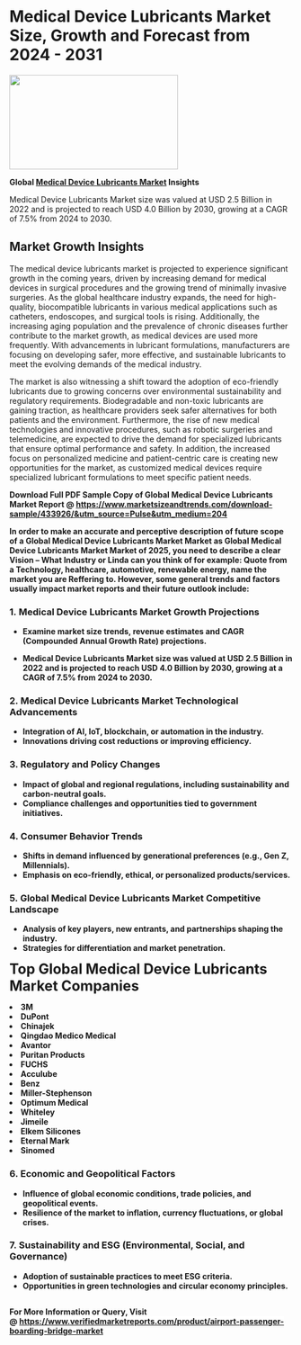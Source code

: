 <H1>Medical Device Lubricants Market Size, Growth and Forecast from 2024 - 2031</H1><img class="aligncenter size-medium wp-image-584254" src="https://thirdeyenews.in/wp-content/uploads/2024/09/Global-Market-Research-300x168.jpeg" alt="" width="300" height="168" /><p><strong>Global&nbsp;<a href="https://www.marketsizeandtrends.com/download-sample/433926/&amp;utm_source=Pulse&amp;utm_medium=204">Medical Device Lubricants Market</a> Insights</strong></p><p>Medical Device Lubricants Market size was valued at USD 2.5 Billion in 2022 and is projected to reach USD 4.0 Billion by 2030, growing at a CAGR of 7.5% from 2024 to 2030.</p><p><h2>Market Growth Insights</h2> <p>The medical device lubricants market is projected to experience significant growth in the coming years, driven by increasing demand for medical devices in surgical procedures and the growing trend of minimally invasive surgeries. As the global healthcare industry expands, the need for high-quality, biocompatible lubricants in various medical applications such as catheters, endoscopes, and surgical tools is rising. Additionally, the increasing aging population and the prevalence of chronic diseases further contribute to the market growth, as medical devices are used more frequently. With advancements in lubricant formulations, manufacturers are focusing on developing safer, more effective, and sustainable lubricants to meet the evolving demands of the medical industry.</p> <p><strong></strong></p> <p>The market is also witnessing a shift toward the adoption of eco-friendly lubricants due to growing concerns over environmental sustainability and regulatory requirements. Biodegradable and non-toxic lubricants are gaining traction, as healthcare providers seek safer alternatives for both patients and the environment. Furthermore, the rise of new medical technologies and innovative procedures, such as robotic surgeries and telemedicine, are expected to drive the demand for specialized lubricants that ensure optimal performance and safety. In addition, the increased focus on personalized medicine and patient-centric care is creating new opportunities for the market, as customized medical devices require specialized lubricant formulations to meet specific patient needs.</p> <p><strong></p><p><span class=""><strong>Download Full PDF Sample Copy of Global Medical Device Lubricants Market Report</strong> @ <a href="https://www.marketsizeandtrends.com/download-sample/433926/&amp;utm_source=Pulse&amp;utm_medium=204" target="_blank">https://www.marketsizeandtrends.com/download-sample/433926/&amp;utm_source=Pulse&amp;utm_medium=204</a></span></p><p>In order to make an accurate and perceptive description of future scope of a Global&nbsp;Medical Device Lubricants Market Market as Global&nbsp;Medical Device Lubricants Market Market of 2025, you need to describe a clear Vision &ndash; What Industry or Linda can you think of for example: Quote from a Technology, healthcare, automotive, renewable energy, name the market you are Reffering to. However, some general trends and factors usually impact market reports and their future outlook include:</p><h3>1.&nbsp;<strong>Medical Device Lubricants Market Growth Projections</strong></h3><ul><li>Examine market size trends, revenue estimates and CAGR (Compounded Annual Growth Rate) projections.</li><li><p>Medical Device Lubricants Market size was valued at USD 2.5 Billion in 2022 and is projected to reach USD 4.0 Billion by 2030, growing at a CAGR of 7.5% from 2024 to 2030.</p></li></ul><h3>2.&nbsp;<strong>Medical Device Lubricants Market Technological Advancements</strong></h3><ul><li>Integration of AI, IoT, blockchain, or automation in the industry.</li><li>Innovations driving cost reductions or improving efficiency.</li></ul><h3>3.&nbsp;<strong>Regulatory and Policy Changes</strong></h3><ul><li>Impact of global and regional regulations, including sustainability and carbon-neutral goals.</li><li>Compliance challenges and opportunities tied to government initiatives.</li></ul><h3>4.&nbsp;<strong>Consumer Behavior Trends</strong></h3><ul><li>Shifts in demand influenced by generational preferences (e.g., Gen Z, Millennials).</li><li>Emphasis on eco-friendly, ethical, or personalized products/services.</li></ul><h3>5.&nbsp;<strong>Global Medical Device Lubricants Market Competitive Landscape</strong></h3><ul><li>Analysis of key players, new entrants, and partnerships shaping the industry.</li><li>Strategies for differentiation and market penetration.</li></ul><p data-pm-slice="1 1 []"><span style="color: inherit; font-family: inherit; font-size: 25px;">Top Global Medical Device Lubricants Market Companies</span></p><div class="" data-test-id=""><p><li>3M</li><li> DuPont</li><li> Chinajek</li><li> Qingdao Medico Medical</li><li> Avantor</li><li> Puritan Products</li><li> FUCHS</li><li> Acculube</li><li> Benz</li><li> Miller-Stephenson</li><li> Optimum Medical</li><li> Whiteley</li><li> Jimeile</li><li> Elkem Silicones</li><li> Eternal Mark</li><li> Sinomed</li></p></div><h3>6.&nbsp;<strong>Economic and Geopolitical Factors</strong></h3><ul><li>Influence of global economic conditions, trade policies, and geopolitical events.</li><li>Resilience of the market to inflation, currency fluctuations, or global crises.</li></ul><h3>7.&nbsp;<strong>Sustainability and ESG (Environmental, Social, and Governance)</strong></h3><ul><li>Adoption of sustainable practices to meet ESG criteria.</li><li>Opportunities in green technologies and circular economy principles.</li></ul><h2><strong style="font-size: 14px;">For More Information or Query, Visit @&nbsp;</strong><a style="background-color: #ffffff; font-size: 14px;" href="https://www.marketsizeandtrends.com/report/medical-device-lubricants-market/" target="_blank">https://www.verifiedmarketreports.com/product/airport-passenger-boarding-bridge-market</a></h2>

